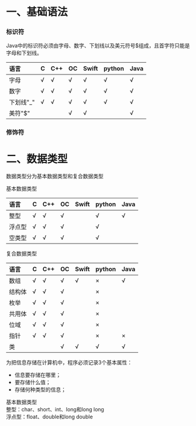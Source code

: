 # 一、基础语法

### 标识符
Java中的标识符必须由字母、数字、下划线以及美元符号$组成，且首字符只能是字母和下划线。

| 语言 | C | C++ | OC | Swift | python | Java |
| :--- | :--- | :--- | :--- | :--- | :--- | :--- |
| 字母 | √ | √ | √ | √ | √ | √ |
| 数字 | √ | √ | √ | √ | √ | √ |
| 下划线"_" | √ | √ | √ | √ | √ | √ |
| 美符"$" |  |  | √ | √ |  | √ |

### 修饰符




# 二、数据类型

数据类型分为基本数据类型和复合数据类型

基本数据类型

| 语言 | C | C++ | OC | Swift | python | Java |
| :--- | :--- | :--- | :--- | :--- | :--- | :--- |
| 整型 | √ | √ | √ |  | √ | √ |
| 浮点型 | √ | √ | √ |  | √ |  |
| 空类型 | √ | √ | √ |  | √ |  |

复合数据类型

| 语言 | C | C++ | OC | Swift | python | Java |
| :--- | :--- | :--- | :--- | :--- | :--- | :--- |
| 数组 | √ | √ | √ | √ | × | √ |
| 结构体 | √ | √ | √ |  | × |  |
| 枚举 | √ | √ | √ |  | × |  |
| 共用体 | √ | √ | √ |  | × |  |
| 位域 | √ | √ | √ |  | × |  |
| 指针 | √ | √ | √ |  | × | × |
| 类 |  |  | √ | √ | √ | √ |

为把信息存储在计算机中，程序必须记录3个基本属性：

* 信息要存储在哪里；
* 要存储什么值；
* 存储何种类型的信息；

基本数据类型  
整型：char、short、int、long和long long  
浮点型：float、double和long double

